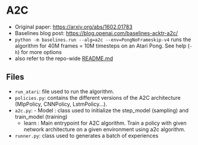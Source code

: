 # A2C

- Original paper: https://arxiv.org/abs/1602.01783
- Baselines blog post: https://blog.openai.com/baselines-acktr-a2c/
- `python -m baselines.run --alg=a2c --env=PongNoFrameskip-v4` runs the algorithm for 40M frames = 10M timesteps on an
  Atari Pong. See help (`-h`) for more options
- also refer to the repo-wide [README.md](../../README.md#training-models)

## Files

- `run_atari`: file used to run the algorithm.
- `policies.py`: contains the different versions of the A2C architecture (MlpPolicy, CNNPolicy, LstmPolicy...).
- `a2c.py`: - Model : class used to initialize the step_model (sampling) and train_model (training)
    - learn : Main entrypoint for A2C algorithm. Train a policy with given network architecture on a given environment
      using a2c algorithm.
- `runner.py`: class used to generates a batch of experiences
